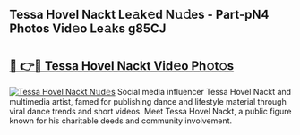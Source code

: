 ## Tessa Hovel Nackt Le𝚊k𝚎d N𝚞𝚍es - Part-pN4 Photos Vid𝚎o Le𝚊ks g85CJ

# <h2><a href="http://fb4ym0e.evod.top/?m=Tessa+Hovel+Nackt">🔗 👉🔴 Tessa Hovel Nackt Vid𝚎o Ph𝚘t𝚘s</a></h2>

[![Tessa Hovel Nackt N𝚞d𝚎s](https://i.imgur.com/8V9OHl7.gif)](http://fb4ym0e.evod.top/?m=Tessa+Hovel+Nackt)
Social media influencer Tessa Hovel Nackt and multimedia artist, famed for publishing dance and lifestyle material through viral dance trends and short videos. Meet Tessa Hovel Nackt, a public figure known for his charitable deeds and community involvement. 
